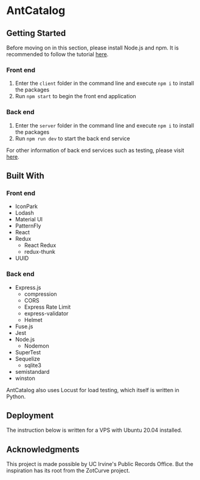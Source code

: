 # AntCatalog
## Getting Started
Before moving on in this section, please install Node.js and npm. It is recommended to follow the tutorial [here](https://www.youtube.com/watch?v=ohBFbA0O6hs).

### Front end
1. Enter the `client` folder in the command line and execute `npm i` to install the packages
2. Run `npm start` to begin the front end application

### Back end
1. Enter the `server` folder in the command line and execute `npm i` to install the packages
2. Run `npm run dev` to start the back end service

For other information of back end services such as testing, please visit [here](https://github.com/imliuyzh/AntCatalog/tree/main/server). 

## Built With
### Front end
+ IconPark
+ Lodash
+ Material UI
+ PatternFly
+ React
+ Redux
  + React Redux
  + redux-thunk
+ UUID

### Back end
+ Express.js
  + compression
  + CORS
  + Express Rate Limit
  + express-validator
  + Helmet
+ Fuse.js
+ Jest 
+ Node.js
  + Nodemon
+ SuperTest
+ Sequelize
  + sqlite3
+ semistandard
+ winston

AntCatalog also uses Locust for load testing, which itself is written in Python.

## Deployment
The instruction below is written for a VPS with Ubuntu 20.04 installed.

## Acknowledgments
This project is made possible by UC Irvine's Public Records Office. But the inspiration has its root from the ZotCurve project.
